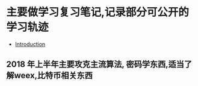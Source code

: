 # 主要做学习复习笔记,记录部分可公开的学习轨迹

* [Introduction](README.md)

## 2018 年上半年主要攻克主流算法, 密码学东西,适当了解weex,比特币相关东西
